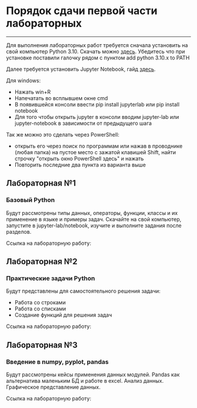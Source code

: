 # Порядок сдачи первой части лабораторных
----------------------------

Для выполнения лабораторных работ требуется сначала установить на свой компьютер Python 3.10. Скачать можно [здесь](https://www.python.org/downloads/).
Убедитесь что при установке поставили галочку рядом с пунктом add python 3.10.x to PATH

Далее требуется установить Jupyter Notebook, гайд [здесь](https://jupyter.org/install).

Для windows:
- Нажать win+R
- Напечатать во всплывшем окне cmd
- В появившейся консоли ввести pip install jupyterlab или pip install notebook
- Для того чтобы открыть jupyter в консоли вводим jupyter-lab или jupyter-notebook в зависимости от предыдущего шага

Так же можно это сделать через PowerShell:
- открыть его через поиск по программам или нажав в проводнике (любая папка) на пустое место с зажатой клавишей Shift, найти строчку "открыть окно PowerShell здесь" и нажать
- Повторить последние два пункта из варианта выше


## Лабораторная №1
### Базовый Python
Будут рассмотрены типы данных, операторы, функции, классы и их применение в языке и примеры задач. Скачайте на свой компьютер, запустите в jupyter-lab/notebook, изучите и выполните задания после разделов. 

Ссылка на лабораторную работу: 

## Лабораторная №2
### Практические задачи Python
Будут представлены для самостоятельного решения задачи:
- Работа со строками
- Работа со списками
- Создание функций для решения задач

Ссылка на лабораторную работу: 

## Лабораторная №3
### Введение в numpy, pyplot, pandas
Будут рассмотрены кейсы применения данных модулей. 
Pandas как альтернатива маленьким БД и работе в excel. 
Анализ данных.
Графическое представление данных.

Ссылка на лабораторную работу: 

